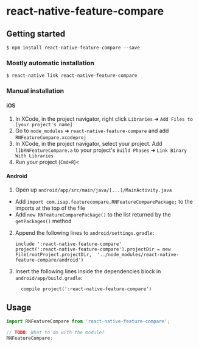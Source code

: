 
# react-native-feature-compare

## Getting started

`$ npm install react-native-feature-compare --save`

### Mostly automatic installation

`$ react-native link react-native-feature-compare`

### Manual installation


#### iOS

1. In XCode, in the project navigator, right click `Libraries` ➜ `Add Files to [your project's name]`
2. Go to `node_modules` ➜ `react-native-feature-compare` and add `RNFeatureCompare.xcodeproj`
3. In XCode, in the project navigator, select your project. Add `libRNFeatureCompare.a` to your project's `Build Phases` ➜ `Link Binary With Libraries`
4. Run your project (`Cmd+R`)<

#### Android

1. Open up `android/app/src/main/java/[...]/MainActivity.java`
  - Add `import com.isap.featurecompare.RNFeatureComparePackage;` to the imports at the top of the file
  - Add `new RNFeatureComparePackage()` to the list returned by the `getPackages()` method
2. Append the following lines to `android/settings.gradle`:
  	```
  	include ':react-native-feature-compare'
  	project(':react-native-feature-compare').projectDir = new File(rootProject.projectDir, 	'../node_modules/react-native-feature-compare/android')
  	```
3. Insert the following lines inside the dependencies block in `android/app/build.gradle`:
  	```
      compile project(':react-native-feature-compare')
  	```


## Usage
```javascript
import RNFeatureCompare from 'react-native-feature-compare';

// TODO: What to do with the module?
RNFeatureCompare;
```
  